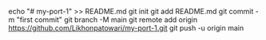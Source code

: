 echo "# my-port-1" >> README.md
git init
git add README.md
git commit -m "first commit"
git branch -M main
git remote add origin https://github.com/Likhonpatowari/my-port-1.git
git push -u origin main